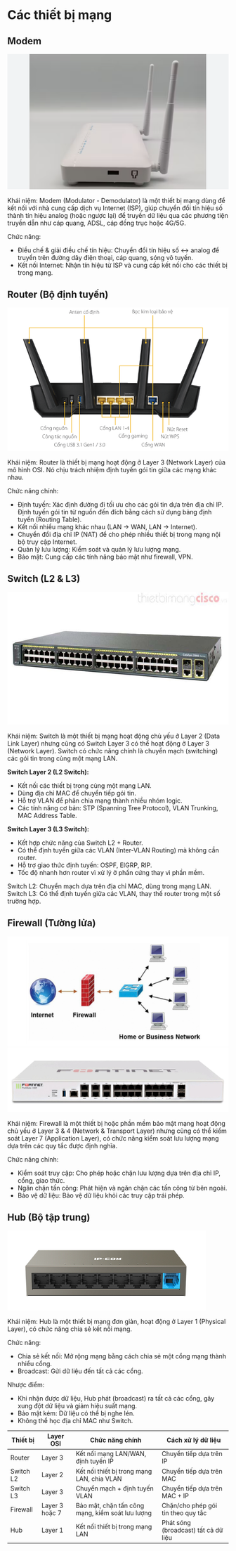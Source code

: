 # Các thiết bị mạng

## Modem

![modem](../images/modem.png)

Khái niệm: Modem (Modulator - Demodulator) là một thiết bị mạng dùng để kết nối với nhà cung cấp dịch vụ Internet (ISP), giúp chuyển đổi tín hiệu số thành tín hiệu analog (hoặc ngược lại) để truyền dữ liệu qua các phương tiện truyền dẫn như cáp quang, ADSL, cáp đồng trục hoặc 4G/5G.

Chức năng:

- Điều chế & giải điều chế tín hiệu: Chuyển đổi tín hiệu số ↔ analog để truyền trên đường dây điện thoại, cáp quang, sóng vô tuyến.
- Kết nối Internet: Nhận tín hiệu từ ISP và cung cấp kết nối cho các thiết bị trong mạng.

## Router (Bộ định tuyến)

![router](../images/router.png)

Khái niệm: Router là thiết bị mạng hoạt động ở Layer 3 (Network Layer) của mô hình OSI. Nó chịu trách nhiệm định tuyến gói tin giữa các mạng khác nhau.

Chức năng chính:

- Định tuyến: Xác định đường đi tối ưu cho các gói tin dựa trên địa chỉ IP. Định tuyến gói tin từ nguồn đến đích bằng cách sử dụng bảng định tuyến (Routing Table).
- Kết nối nhiều mạng khác nhau (LAN → WAN, LAN → Internet).
- Chuyển đổi địa chỉ IP (NAT) để cho phép nhiều thiết bị trong mạng nội bộ truy cập Internet.
- Quản lý lưu lượng: Kiểm soát và quản lý lưu lượng mạng.
- Bảo mật: Cung cấp các tính năng bảo mật như firewall, VPN.

## Switch (L2 & L3)

![switch](../images/switch.jpg)

Khái niệm: Switch là một thiết bị mạng hoạt động chủ yếu ở Layer 2 (Data Link Layer) nhưng cũng có Switch Layer 3 có thể hoạt động ở Layer 3 (Network Layer). Switch có chức năng chính là chuyển mạch (switching) các gói tin trong cùng một mạng LAN.

**Switch Layer 2 (L2 Switch):**

- Kết nối các thiết bị trong cùng một mạng LAN.
- Dùng địa chỉ MAC để chuyển tiếp gói tin.
- Hỗ trợ VLAN để phân chia mạng thành nhiều nhóm logic.
- Các tính năng cơ bản: STP (Spanning Tree Protocol), VLAN Trunking, MAC Address Table.

**Switch Layer 3 (L3 Switch):**

- Kết hợp chức năng của Switch L2 + Router.
- Có thể định tuyến giữa các VLAN (Inter-VLAN Routing) mà không cần router.
- Hỗ trợ giao thức định tuyến: OSPF, EIGRP, RIP.
- Tốc độ nhanh hơn router vì xử lý ở phần cứng thay vì phần mềm.

Switch L2: Chuyển mạch dựa trên địa chỉ MAC, dùng trong mạng LAN.
Switch L3: Có thể định tuyến giữa các VLAN, thay thế router trong một số trường hợp.

## Firewall (Tường lửa)

![firewall](../images/firewall.png)
![firewall_device](../images/firewall_device.jpg)

Khái niệm: Firewall là một thiết bị hoặc phần mềm bảo mật mạng hoạt động chủ yếu ở Layer 3 & 4 (Network & Transport Layer) nhưng cũng có thể kiểm soát Layer 7 (Application Layer), có chức năng kiểm soát lưu lượng mạng dựa trên các quy tắc được định nghĩa.

Chức năng chính:

- Kiểm soát truy cập: Cho phép hoặc chặn lưu lượng dựa trên địa chỉ IP, cổng, giao thức.
- Ngăn chặn tấn công: Phát hiện và ngăn chặn các tấn công từ bên ngoài.
- Bảo vệ dữ liệu: Bảo vệ dữ liệu khỏi các truy cập trái phép.

## Hub (Bộ tập trung)

![hub](../images/hub.png)

Khái niệm: Hub là một thiết bị mạng đơn giản, hoạt động ở Layer 1 (Physical Layer), có chức năng chia sẻ kết nối mạng.

Chức năng:

- Chia sẻ kết nối: Mở rộng mạng bằng cách chia sẻ một cổng mạng thành nhiều cổng.
- Broadcast: Gửi dữ liệu đến tất cả các cổng.

Nhược điểm:

- Khi nhận được dữ liệu, Hub phát (broadcast) ra tất cả các cổng, gây xung đột dữ liệu và giảm hiệu suất mạng.
- Bảo mật kém: Dữ liệu có thể bị nghe lén.
- Không thể học địa chỉ MAC như Switch.

| Thiết bị | Layer OSI | Chức năng chính | Cách xử lý dữ liệu |
|-----------|-------------|---------|---------|
| Router | Layer 3 | Kết nối mạng LAN/WAN, định tuyến IP | Chuyển tiếp dựa trên IP |
| Switch L2 | Layer 2 | Kết nối thiết bị trong mạng LAN, chia VLAN | Chuyển tiếp dựa trên MAC |
| Switch L3 | Layer 3 | Chuyển mạch + định tuyến VLAN | Chuyển tiếp dựa trên MAC + IP |
| Firewall | Layer 3 hoặc 7 | Bảo mật, chặn tấn công mạng, kiểm soát lưu lượng | Chặn/cho phép gói tin theo quy tắc |
| Hub | Layer 1 | Kết nối thiết bị trong mạng LAN | Phát sóng (broadcast) tất cả dữ liệu |
